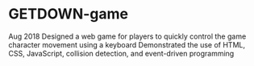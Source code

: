 # GETDOWN-game
Aug 2018
Designed a web game for players to quickly control the game character movement using a keyboard
Demonstrated the use of HTML, CSS, JavaScript, collision detection, and event-driven programming
